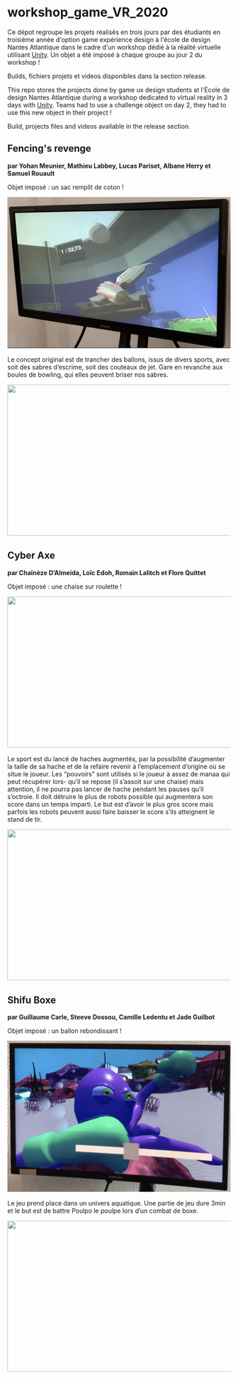 # workshop_game_VR_2020


Ce dépot regroupe les projets réalisés en trois jours par des étudiants en troisième année d'option game expérience design à l'école de design Nantes Atlantique dans le cadre d'un workshop dédié à la réalité virtuelle utilisant [Unity](https://unity.com/fr). Un objet a été imposé à chaque groupe au jour 2 du workshop !

Builds, fichiers projets et videos disponibles dans la section release.


This repo stores the projects done by game ux design students at l'École de design Nantes Atlantique during a workshop dedicated to virtual reality in 3 days with  [Unity](https://unity.com/). Teams had to use a challenge object on day 2, they had to use this new object in their project !

Build, projects files and videos available in the release section.


## Fencing's revenge

**par Yohan Meunier, Mathieu Labbey, Lucas Pariset, Albane Herry et Samuel Rouault**       

Objet imposé : un sac remplit de coton !

<img src="Rendu_Groupe1_Screen_workshopVR.png" width="640" height="340" />  

Le concept original est de trancher des ballons, issus de divers sports, avec soit des sabres d’escrime, soit des couteaux de jet. Gare en revanche aux boules de bowling, qui elles peuvent briser nos sabres.



<img src="Rendu_Groupe1.gif" width="640" height="340" /> 

## Cyber Axe

**par Chaïnèze D’Almeida, Loïc Edoh, Romain Lalitch et Flore Quittet**

Objet imposé : une chaise sur roulette !

<img src="Rendu_Groupe2_Screen_VideoNoire.png" width="640" height="340" />  

Le sport est du lancé de haches augmentés, par la possibilité d’augmenter la taille de sa hache et de la refaire revenir à l’emplacement d’origine où se situe le joueur. Les “pouvoirs” sont utilisés si le joueur à assez de manaa qui peut récupérer lors- qu’il se repose (il s’assoit sur une chaise) mais attention, il ne pourra pas lancer de hache pendant les pauses qu’il s’octroie.
Il doit détruire le plus de robots possible qui augmentera son score dans un temps imparti. Le but est d’avoir le plus gros score mais parfois les robots peuvent aussi faire baisser le score s’ils atteignent le stand de tir.

<img src="Rendu_Groupe2_gif.gif" width="640" height="340" /> 


## Shifu Boxe

**par Guillaume Carle, Steeve Dossou, Camille Ledentu et Jade Guilbot**

Objet imposé : un ballon rebondissant !

<img src="Rendu_Groupe3_Screen_VideoPresentation.png" width="640" height="340" />  


Le jeu prend place dans un univers aquatique. Une partie de jeu dure 3min et le but est de battre Poulpo le poulpe lors d’un combat de boxe.

<img src="Rendu_Groupe3_gif.gif" width="640" height="340" /> 
